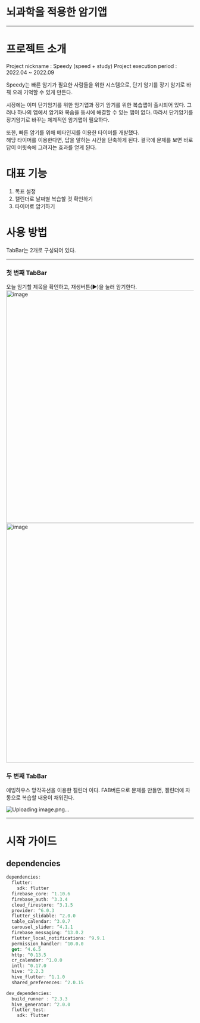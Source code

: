 # 뇌과학을 적용한 암기앱
---
# 프로젝트 소개
Project nickname : Speedy (speed + study)
Project execution period : 2022.04 ~ 2022.09


Speedy는 빠른 암기가 필요한 사람들을 위한 시스템으로, 단기 암기를 장기 암기로 바꿔 오래 기억할 수 있게 만든다.

시장에는 이미 단기암기를 위한 암기앱과 장기 암기를 위한 복습앱이 출시되어 있다. 그러나 하나의 앱에서 암기와 복습을 동시에 해결할 수 있는 앱이 없다.
따라서 단기암기를 장기암기로 바꾸는 체계적인 암기앱이 필요하다.

또한, 빠른 암기를 위해 메타인지를 이용한 타이머를 개발했다.  
해당 타이머를 이용한다면, 답을 말하는 시간을 단축하게 된다. 결국에 문제를 보면 바로 답이 머릿속에 그려지는 효과를 얻게 된다.


# 대표 기능
1. 목표 설정
2. 캘린더로 날짜별 복습할 것 확인하기
3. 타이머로 암기하기


# 사용 방법
TabBar는 2개로 구성되어 있다.

---
### 첫 번째 TabBar
오늘 암기할 제목을 확인하고, 재생버튼(▶️)을 눌러 암기한다.
<img width="624" alt="image" src="https://github.com/orang2019/noteAndfirestore/assets/76255901/e2de18d9-de12-48c8-b2a3-561c78496d94">
<img width="643" alt="image" src="https://github.com/orang2019/noteAndfirestore/assets/76255901/4965fdc3-d093-413a-b023-f48d65aa09f7">



### 두 번째 TabBar
에빙하우스 망각곡선을 이용한 캘린더 이다.
FAB버튼으로 문제를 만들면, 캘린더에 자동으로 복습할 내용이 채워진다.

![Uploading image.png…]()


---

# 시작 가이드

## dependencies

```dart
dependencies:
  flutter:
    sdk: flutter
  firebase_core: ^1.10.6
  firebase_auth: ^3.3.4
  cloud_firestore: ^3.1.5
  provider: ^6.0.3
  flutter_slidable: ^2.0.0
  table_calendar: ^3.0.7
  carousel_slider: ^4.1.1
  firebase_messaging: ^13.0.2
  flutter_local_notifications: ^9.9.1
  permission_handler: ^10.0.0
  get: ^4.6.5
  http: ^0.13.5
  cr_calendar: ^1.0.0
  intl: ^0.17.0
  hive: ^2.2.3
  hive_flutter: ^1.1.0
  shared_preferences: ^2.0.15

dev_dependencies:
  build_runner : ^2.3.3
  hive_generator: ^2.0.0
  flutter_test:
    sdk: flutter

```


